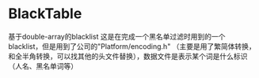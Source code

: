 # BlackTable
基于double-array的blacklist
这是在完成一个黑名单过滤时用到的一个blacklist，但是用到了公司的"Platform/encoding.h" （主要是用了繁简体转换，和全半角转换，可以找其他的头文件替换），数据文件是表示某个词是什么标识（人名、黑名单词等）
